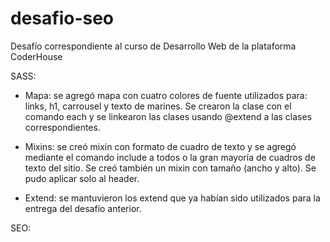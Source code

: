 # desafio-seo
Desafío correspondiente al curso de Desarrollo Web de la plataforma CoderHouse


SASS: 

-   Mapa: se agregó mapa con cuatro colores de fuente utilizados para: links, h1, carrousel y texto de marines. Se crearon la clase con el         comando  each y se linkearon las clases usando @extend a las clases correspondientes.

-   Mixins: se creó mixin con formato de cuadro de texto y se agregó mediante el comando include a todos o la gran mayoría de cuadros de texto del sitio. Se creó también un mixin con tamaño (ancho y alto). Se pudo aplicar solo al header.

-   Extend: se mantuvieron los extend que ya habían sido utilizados para la entrega del desafío anterior.

SEO:
